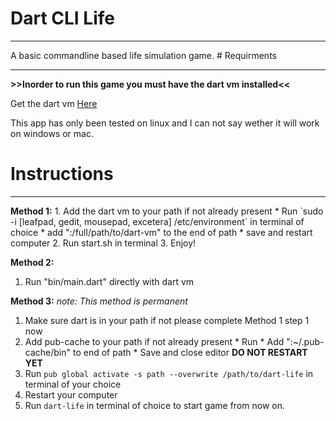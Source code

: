 # Dart CLI Life
<hr>
A basic commandline based life simulation game.
# Requirments
<hr>
<b>>>Inorder to run this game you must have the dart vm installed<<</b>

Get the dart vm [Here](https://www.dartlang.org/downloads/linux.html)

This app has only been tested on linux and I can not say wether it will work on windows or mac.
# Instructions
<hr>
<b>Method 1:</b>
  1. Add the dart vm to your path if not already present
    * Run `sudo -i [leafpad, gedit, mousepad, excetera] /etc/environment` in terminal of choice
    * add ":/full/path/to/dart-vm" to the end of path
    * save and restart computer
  2. Run start.sh in terminal
  3. Enjoy!
  
<b>Method 2:</b>
  1. Run "bin/main.dart" directly with dart vm

<b>Method 3:</b> <i>note: This method is permanent</i>
  1. Make sure dart is in your path if not please complete Method 1 step 1 now
  2. Add pub-cache to your path if not already present
    * Run 
    * Add ":~/.pub-cache/bin" to end of path
    * Save and close editor <b>DO NOT RESTART YET</b>
  3. Run `pub global activate -s path --overwrite /path/to/dart-life` in terminal of your choice
  4. Restart your computer
  5. Run `dart-life` in terminal of choice to start game from now on.

